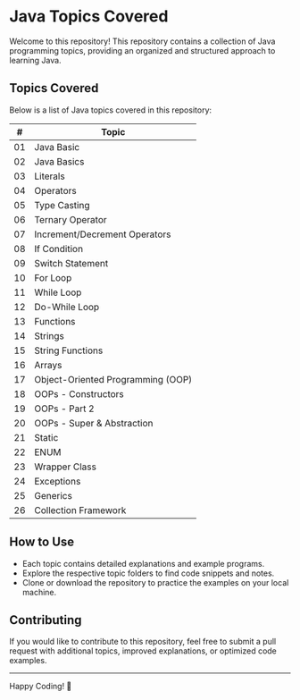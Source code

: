# Java Topics Covered

Welcome to this repository! This repository contains a collection of Java programming topics, providing an organized and structured approach to learning Java.

## Topics Covered

Below is a list of Java topics covered in this repository:

| #  | Topic                                      |
|----|-------------------------------------------|
| 01 | Java Basic                               |
| 02 | Java Basics                              |
| 03 | Literals                                 |
| 04 | Operators                                |
| 05 | Type Casting                             |
| 06 | Ternary Operator                         |
| 07 | Increment/Decrement Operators            |
| 08 | If Condition                             |
| 09 | Switch Statement                         |
| 10 | For Loop                                 |
| 11 | While Loop                               |
| 12 | Do-While Loop                            |
| 13 | Functions                                |
| 14 | Strings                                  |
| 15 | String Functions                         |
| 16 | Arrays                                   |
| 17 | Object-Oriented Programming (OOP)       |
| 18 | OOPs - Constructors                      |
| 19 | OOPs - Part 2                            |
| 20 | OOPs - Super & Abstraction               |
| 21 | Static                                   |
| 22 | ENUM                                     |
| 23 | Wrapper Class                            |
| 24 | Exceptions                               |
| 25 | Generics                                 |
| 26 | Collection Framework                     |

## How to Use
- Each topic contains detailed explanations and example programs.
- Explore the respective topic folders to find code snippets and notes.
- Clone or download the repository to practice the examples on your local machine.

## Contributing
If you would like to contribute to this repository, feel free to submit a pull request with additional topics, improved explanations, or optimized code examples.

---

Happy Coding! 🚀

